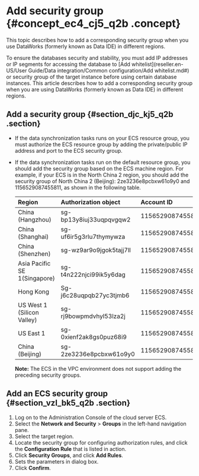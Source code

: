 # Add security group {#concept_ec4_cj5_q2b .concept}

This topic describes how to add a corresponding security group when you use DataWorks \(formerly known as Data IDE\) in different regions.

To ensure the databases security and stability, you must add IP addresses or IP segments for accessing the database to [Add whitelist](reseller.en-US/User Guide/Data integration/Common configuration/Add whitelist.md#) or security group of the target instance before using certain database instances. This article describes how to add a corresponding security group when you are using DataWorks \(formerly known as Data IDE\) in different regions.

## Add a security group {#section_djc_kj5_q2b .section}

-   If the data synchronization tasks runs on your ECS resource group, you must authorize the ECS resource group by adding the private/public IP address and port to the ECS security group.
-   If the data synchronization tasks run on the default resource group, you should add the security group based on the ECS machine region. For example, if your ECS is in the North China 2 region, you should add the security group of North China 2 \(Beijing\): 2ze3236e8pcbxw61o9y0 and 1156529087455811, as shown in the following table.

    |Region|Authorization object|Account ID|
    |:-----|:-------------------|:---------|
    |China \(Hangzhou\)|sg-bp13y8iuj33uqpqvgqw2|1156529087455811|
    |China \(Shanghai\)|sg-uf6ir5g3rlu7thymywza|1156529087455811|
    |China \(Shenzhen\)|sg-wz9ar9o9jgok5tajj7ll|1156529087455811|
    |Asia Pacific SE 1\(Singapore\)|sg-t4n222njci99ik5y6dag|1156529087455811|
    |Hong Kong|Sg-j6c28uqpqb27yc3tjmb6|1156529087455811|
    |US West 1 \(Silicon Valley\)|sg-rj9bowpmdvhyl53lza2j|1156529087455811|
    |US East 1|sg-0xienf2ak8gs0puz68i9|1156529087455811|
    |China \(Beijing\)|sg-2ze3236e8pcbxw61o9y0|1156529087455811|

    **Note:** The ECS in the VPC environment does not support adding the preceding security groups.


## Add an ECS security group {#section_vzl_bk5_q2b .section}

1.  Log on to the Administration Console of the cloud server ECS.
2.  Select the **Network and Security** \> **Groups** in the left-hand navigation pane.
3.  Select the target region.
4.  Locate the security group for configuring authorization rules, and click the **Configuration Rule** that is listed in action.
5.  Click **Security Groups**, and click **Add Rules**.
6.  Sets the parameters in dialog box.
7.  Click **Confirm**.

